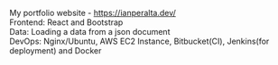 My portfolio website - https://ianperalta.dev/<br />
Frontend: React and Bootstrap <br />
Data: Loading a data from a json document <br />
DevOps: Nginx/Ubuntu, AWS EC2 Instance, Bitbucket(CI), Jenkins(for deployment) and Docker   <br />

